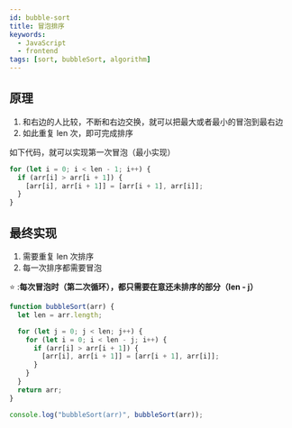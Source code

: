 ```yaml
---
id: bubble-sort
title: 冒泡排序
keywords:
  - JavaScript
  - frontend
tags: [sort, bubbleSort, algorithm]
---
```


## 原理

1. 和右边的人比较，不断和右边交换，就可以把最大或者最小的冒泡到最右边
2. 如此重复 len 次，即可完成排序

如下代码，就可以实现第一次冒泡（最小实现）

```js
for (let i = 0; i < len - 1; i++) {
  if (arr[i] > arr[i + 1]) {
    [arr[i], arr[i + 1]] = [arr[i + 1], arr[i]];
  }
}
```

## 最终实现

1. 需要重复 len 次排序
2. 每一次排序都需要冒泡

:star: :**每次冒泡时（第二次循环），都只需要在意还未排序的部分（len - j）**

```js
function bubbleSort(arr) {
  let len = arr.length;

  for (let j = 0; j < len; j++) {
    for (let i = 0; i < len - j; i++) {
      if (arr[i] > arr[i + 1]) {
        [arr[i], arr[i + 1]] = [arr[i + 1], arr[i]];
      }
    }
  }
  return arr;
}

console.log("bubbleSort(arr)", bubbleSort(arr));
```
